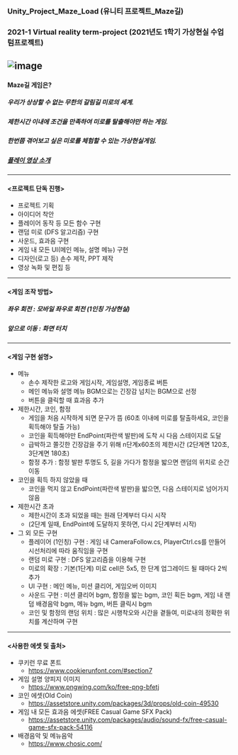 ### Unity_Project_Maze_Load (유니티 프로젝트_Maze길)
### 2021-1 Virtual reality term-project (2021년도 1학기 가상현실 수업 텀프로젝트)
![image](https://user-images.githubusercontent.com/92451281/151670642-a94327c5-f138-4355-9bfc-7e66a0a120ec.png)
--------------------------------------------------------------------------------
#### Maze길 게임은?
##### 우리가 상상할 수 없는 무한의 갈림길 미로의 세계.
##### 제한시간 이내에 조건을 만족하여 미로를 탈출해야만 하는 게임.
##### 한번쯤 겪어보고 싶은 미로를 체험할 수 있는 가상현실게임.
##### [플레이 영상 소개](https://youtu.be/xr2L6ar0xrI)
---
#### <프로젝트 단독 진행>
* 프로젝트 기획
* 아이디어 착안
* 플레이어 동작 등 모든 함수 구현
* 랜덤 미로 (DFS 알고리즘) 구현
* 사운드, 효과음 구현
* 게임 내 모든 UI(메인 메뉴, 설명 메뉴) 구현
* 디자인(로고 등) 손수 제작, PPT 제작
* 영상 녹화 및 편집 등
---
#### <게임 조작 방법>
##### 좌우 회전 : 모바일 좌우로 회전 (1인칭 가상현실)
##### 앞으로 이동 : 화면 터치
---
#### <게임 구현 설명>
* 메뉴
  * 손수 제작한 로고와 게임시작, 게임설명, 게임종료 버튼
  * 메인 메뉴와 설명 메뉴 BGM으로는 긴장감 넘치는 BGM으로 선정
  * 버튼을 클릭할 때 효과음 추가
* 제한시간, 코인, 함정
  * 게임을 처음 시작하게 되면 문구가 뜸 (60초 이내에 미로를 탈출하세요, 코인을 획득해야 탈출 가능)
  * 코인을 획득해야만 EndPoint(파란색 발판)에 도착 시 다음 스테이지로 도달
  * 급박하고 쫄깃한 긴장감을 주기 위해 n단계x60초의 제한시간 (2단계면 120초, 3단계면 180초)
  * 함정 추가 : 함정 발판 투명도 5, 길을 가다가 함정을 밟으면 랜덤의 위치로 순간이동
* 코인을 획득 하지 않았을 때
  * 코인을 먹지 않고 EndPoint(파란색 발판)을 밟으면, 다음 스테이지로 넘어가지 않음
* 제한시간 초과
  * 제한시간이 초과 되었을 때는 원래 단계부터 다시 시작
  * (2단계 일때, EndPoint에 도달하지 못하면, 다시 2단계부터 시작)
* 그 외 모든 구현
  * 플레이어 (1인칭) 구현 : 게임 내 CameraFollow.cs, PlayerCtrl.cs를 만들어 시선처리에 따라 움직임을 구현
  * 랜덤 미로 구현 : DFS 알고리즘을 이용해 구현
  * 미로의 확장 : 기본(1단계) 미로 cell은 5x5, 한 단계 업그레이드 될 때마다 2씩 추가
  * UI 구현 : 메인 메뉴, 미션 클리어, 게임오버 이미지
  * 사운드 구현 : 미션 클리어 bgm, 함정을 밟는 bgm, 코인 획든 bgm, 게임 내 랜덤 배경음악 bgm, 메뉴 bgm, 버튼 클릭시 bgm
  * 코인 및 함정의 랜덤 위치 : 많은 시행착오와 시간을 곁들여, 미로내의 정확한 위치를 계산하며 구현
---
#### <사용한 에셋 및 출처>
* 쿠키런 무료 폰트
  * https://www.cookierunfont.com/#section7
* 게임 설명 양피지 이미지
  * https://www.pngwing.com/ko/free-png-bfetj
* 코인 에셋(Old Coin)
  * https://assetstore.unity.com/packages/3d/props/old-coin-49530
* 게임 내 모든 효과음 에셋(FREE Casual Game SFX Pack)
  * https://assetstore.unity.com/packages/audio/sound-fx/free-casual-game-sfx-pack-54116
* 배경음악 및 메뉴음악
  * https://www.chosic.com/
